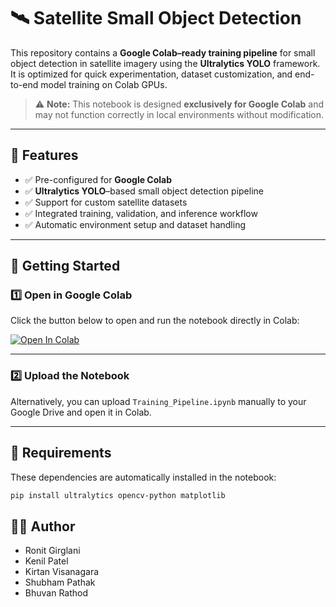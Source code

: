 # 🛰️ Satellite Small Object Detection

This repository contains a **Google Colab–ready training pipeline** for small object detection in satellite imagery using the **Ultralytics YOLO** framework.  
It is optimized for quick experimentation, dataset customization, and end-to-end model training on Colab GPUs.

> ⚠️ **Note:** This notebook is designed **exclusively for Google Colab** and may not function correctly in local environments without modification.

---

## 🚀 Features

- ✅ Pre-configured for **Google Colab**
- ✅ **Ultralytics YOLO**–based small object detection pipeline  
- ✅ Support for custom satellite datasets  
- ✅ Integrated training, validation, and inference workflow  
- ✅ Automatic environment setup and dataset handling  

---

## 📘 Getting Started

### 1️⃣ Open in Google Colab
Click the button below to open and run the notebook directly in Colab:

[![Open In Colab](https://colab.research.google.com/assets/colab-badge.svg)](https://colab.research.google.com/github/yourusername/satellite-small-object-detection/blob/main/Training_Pipeline.ipynb)

---

### 2️⃣ Upload the Notebook
Alternatively, you can upload `Training_Pipeline.ipynb` manually to your Google Drive and open it in Colab.

---

## 🧰 Requirements

These dependencies are automatically installed in the notebook:
```bash
pip install ultralytics opencv-python matplotlib
```

## 👨‍💻 Author

- Ronit Girglani
- Kenil Patel
- Kirtan Visanagara
- Shubham Pathak
- Bhuvan Rathod
